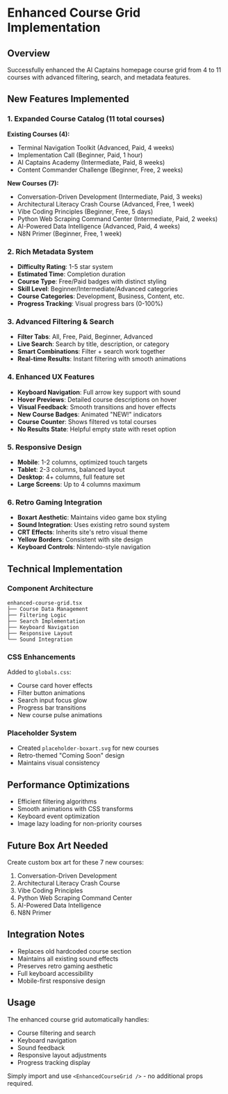 # Enhanced Course Grid Implementation

## Overview
Successfully enhanced the AI Captains homepage course grid from 4 to 11 courses with advanced filtering, search, and metadata features.

## New Features Implemented

### 1. Expanded Course Catalog (11 total courses)
**Existing Courses (4):**
- Terminal Navigation Toolkit (Advanced, Paid, 4 weeks)
- Implementation Call (Beginner, Paid, 1 hour)  
- AI Captains Academy (Intermediate, Paid, 8 weeks)
- Content Commander Challenge (Beginner, Free, 2 weeks)

**New Courses (7):**
- Conversation-Driven Development (Intermediate, Paid, 3 weeks)
- Architectural Literacy Crash Course (Advanced, Free, 1 week)
- Vibe Coding Principles (Beginner, Free, 5 days)
- Python Web Scraping Command Center (Intermediate, Paid, 2 weeks)
- AI-Powered Data Intelligence (Advanced, Paid, 4 weeks)
- N8N Primer (Beginner, Free, 1 week)

### 2. Rich Metadata System
- **Difficulty Rating**: 1-5 star system
- **Estimated Time**: Completion duration
- **Course Type**: Free/Paid badges with distinct styling
- **Skill Level**: Beginner/Intermediate/Advanced categories
- **Course Categories**: Development, Business, Content, etc.
- **Progress Tracking**: Visual progress bars (0-100%)

### 3. Advanced Filtering & Search
- **Filter Tabs**: All, Free, Paid, Beginner, Advanced
- **Live Search**: Search by title, description, or category
- **Smart Combinations**: Filter + search work together
- **Real-time Results**: Instant filtering with smooth animations

### 4. Enhanced UX Features
- **Keyboard Navigation**: Full arrow key support with sound
- **Hover Previews**: Detailed course descriptions on hover
- **Visual Feedback**: Smooth transitions and hover effects
- **New Course Badges**: Animated "NEW!" indicators
- **Course Counter**: Shows filtered vs total courses
- **No Results State**: Helpful empty state with reset option

### 5. Responsive Design
- **Mobile**: 1-2 columns, optimized touch targets
- **Tablet**: 2-3 columns, balanced layout
- **Desktop**: 4+ columns, full feature set
- **Large Screens**: Up to 4 columns maximum

### 6. Retro Gaming Integration
- **Boxart Aesthetic**: Maintains video game box styling
- **Sound Integration**: Uses existing retro sound system
- **CRT Effects**: Inherits site's retro visual theme
- **Yellow Borders**: Consistent with site design
- **Keyboard Controls**: Nintendo-style navigation

## Technical Implementation

### Component Architecture
```
enhanced-course-grid.tsx
├── Course Data Management
├── Filtering Logic  
├── Search Implementation
├── Keyboard Navigation
├── Responsive Layout
└── Sound Integration
```

### CSS Enhancements
Added to `globals.css`:
- Course card hover effects
- Filter button animations
- Search input focus glow
- Progress bar transitions
- New course pulse animations

### Placeholder System
- Created `placeholder-boxart.svg` for new courses
- Retro-themed "Coming Soon" design
- Maintains visual consistency

## Performance Optimizations
- Efficient filtering algorithms
- Smooth animations with CSS transforms
- Keyboard event optimization
- Image lazy loading for non-priority courses

## Future Box Art Needed
Create custom box art for these 7 new courses:
1. Conversation-Driven Development
2. Architectural Literacy Crash Course  
3. Vibe Coding Principles
4. Python Web Scraping Command Center
5. AI-Powered Data Intelligence
6. N8N Primer

## Integration Notes
- Replaces old hardcoded course section
- Maintains all existing sound effects
- Preserves retro gaming aesthetic
- Full keyboard accessibility
- Mobile-first responsive design

## Usage
The enhanced course grid automatically handles:
- Course filtering and search
- Keyboard navigation
- Sound feedback
- Responsive layout adjustments
- Progress tracking display

Simply import and use `<EnhancedCourseGrid />` - no additional props required.